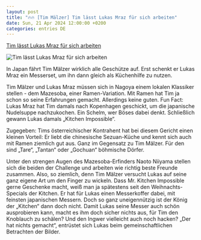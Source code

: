 ```yaml
---
layout: post
title: "🔥🔥 [Tim Mälzer] Tim lässt Lukas Mraz für sich arbeiten"
date: Sun, 21 Apr 2024 12:00:00 +0200
categories: entries DE
---
```

[Tim lässt Lukas Mraz für sich arbeiten](https://www.vox.de/cms/kitchen-impossible-tim-maelzer-laesst-lukas-mraz-fuer-sich-arbeiten-und-guckt-dann-auch-noch-ab-5084212.html)

![Tim lässt Lukas Mraz für sich arbeiten](https://aisvox-a.akamaihd.net/masters/2073941/tim-maelzer-laesst-lukas-mraz-sein-gemuese-schnippeln.jpg)

In Japan fährt Tim Mälzer wirklich alle Geschütze auf. Erst schenkt er Lukas Mraz ein Messerset, um ihn dann gleich als Küchenhilfe zu nutzen.

Tim Mälzer und Lukas Mraz müssen sich in Nagoya einem lokalen Klassiker stellen - dem Mazesoba, einer Ramen-Variation. Mit Ramen hat Tim ja schon so seine Erfahrungen gemacht. Allerdings keine guten. Fun Fact: Lukas Mraz hat Tim damals nach Kopenhagen geschickt, um die japanische Nudelsuppe nachzukochen. Ein Schelm, wer Böses dabei denkt. Schließlich gewann Lukas damals „Kitchen Impossible“.

Zugegeben: Tims österreichischer Kontrahent hat bei diesem Gericht einen kleinen Vorteil: Er liebt die chinesische Sezuan-Küche und kennt sich auch mit Ramen ziemlich gut aus. Ganz im Gegensatz zu Tim Mälzer. Für den sind „Tare“, „Tantan“ oder „Gochuan“ böhmische Dörfer.

Unter den strengen Augen des Mazesoba-Erfinders Naoto Niiyama stellen sich die beiden der Challenge und arbeiten wie richtig beste Freunde zusammen. Also, so ziemlich, denn Tim Mälzer versucht Lukas auf seine ganz eigene Art um den Finger zu wickeln. Dass Mr. Kitchen Impossible gerne Geschenke macht, weiß man ja spätestens seit den Weihnachts-Specials der Kitchen. Er hat für Lukas einen Messerkoffer dabei, mit feinsten japanischen Messern. Doch so ganz uneigennützig ist der König der „Kitchen“ dann doch nicht. Damit Lukas seine Messer auch schön ausprobieren kann, macht es ihm doch sicher nichts aus, für Tim den Knoblauch zu schälen? Und den Ingwer vielleicht auch noch hacken? „Der hat nichts gemacht“, entrüstet sich Lukas beim gemeinschaftlichen Betrachten der Bilder.

